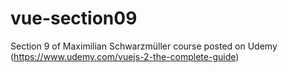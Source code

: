 # vue-section09
Section 9 of Maximilian Schwarzmüller course posted on Udemy (https://www.udemy.com/vuejs-2-the-complete-guide)
